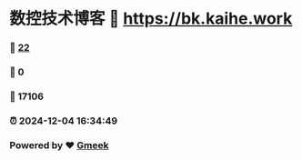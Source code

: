 # 数控技术博客 :link: https://bk.kaihe.work 
### :page_facing_up: [22](https://bk.kaihe.work/tag.html) 
### :speech_balloon: 0 
### :hibiscus: 17106 
### :alarm_clock: 2024-12-04 16:34:49 
### Powered by :heart: [Gmeek](https://github.com/Meekdai/Gmeek)
